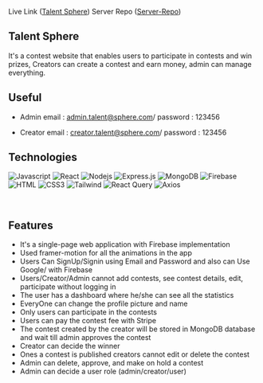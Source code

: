 
Live Link ([Talent Sphere](https://talent-sphere.web.app/))
Server Repo ([Server-Repo](https://github.com/Muslehud77/Talent-Sphere-server-))

## Talent Sphere
It's a contest website that enables users to participate in contests and win prizes, Creators can create a contest and earn money, admin can manage everything.


## Useful 

- Admin email : admin.talent@sphere.com/ password : 123456

- Creator email : creator.talent@sphere.com/ password : 123456


## Technologies

![Javascript](https://img.shields.io/badge/Javascript-F0DB4F?style=for-the-badge&labelColor=black&logo=javascript&logoColor=F0DB4F)
![React](https://img.shields.io/badge/-React-61DBFB?style=for-the-badge&labelColor=black&logo=react&logoColor=61DBFB)
![Nodejs](https://img.shields.io/badge/Nodejs-3C873A?style=for-the-badge&labelColor=black&logo=node.js&logoColor=3C873A)
![Express.js](https://img.shields.io/badge/Express.js-000000?style=for-the-badge&logo=express&logoColor=white)
![MongoDB](https://img.shields.io/badge/MongoDB-4EA94B?style=for-the-badge&logo=mongodb&logoColor=white)
![Firebase](https://img.shields.io/badge/Firebase-FFFFF?style=for-the-badge&logo=firebase&logoColor=white)
![HTML](https://img.shields.io/badge/HTML5-E34F26?style=for-the-badge&logo=html5&logoColor=white)
![CSS3](https://img.shields.io/badge/CSS3-1572B6?style=for-the-badge&logo=css3&logoColor=white)
![Tailwind](https://img.shields.io/badge/Tailwind_CSS-092749?style=for-the-badge&logo=tailwindcss&logoColor=06B6D4&labelColor=000000)
![React Query](https://img.shields.io/badge/-Tanstack_query-FF4154?style=for-the-badge&logo=react%20query&logoColor=white)
![Axios](https://img.shields.io/badge/-Axios-FF4154?style=for-the-badge)


<br/>

##  Features

- It's a single-page web application with Firebase implementation
- Used framer-motion for all the animations in the app
- Users Can SignUp/Signin using Email and Password and also can Use Google/ with Firebase
- Users/Creator/Admin cannot add contests, see contest details, edit, participate without logging in
- The user has a dashboard where he/she can see all the statistics
- EveryOne can change the profile picture and name
- Only users can participate in the contests
- Users can pay the contest fee with Stripe
- The contest created by the creator will be stored in MongoDB database and wait till admin approves the contest
- Creator can decide the winner
- Ones a contest is published creators cannot edit or delete the contest
- Admin can delete, approve, and make on hold a contest
- Admin can decide a user role (admin/creator/user) 

